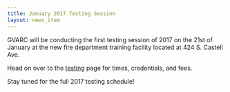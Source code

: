 ```yaml
---
title: January 2017 Testing Session
layout: news_item
---
```


GVARC will be conducting the first testing session of 2017 on the 21st of January at the new fire department training facility located at 424 S. Castell Ave.

Head on over to the [testing](/testing) page for times, credentials, and fees.

Stay tuned for the full 2017 testing schedule!
